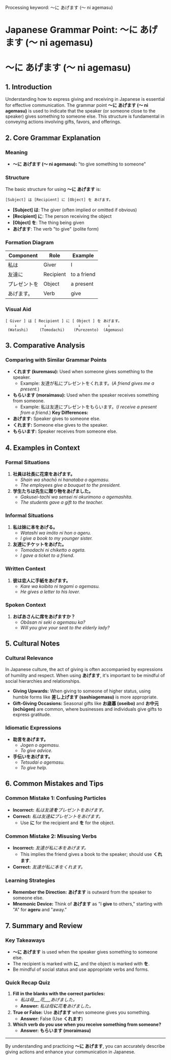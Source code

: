Processing keyword: ～に あげます (〜 ni agemasu)
# Japanese Grammar Point: ～に あげます (〜 ni agemasu)
# ～に あげます (〜 ni agemasu)
## 1. Introduction
Understanding how to express giving and receiving in Japanese is essential for effective communication. The grammar point **～に あげます (〜 ni agemasu)** is used to indicate that the speaker (or someone close to the speaker) gives something to someone else. This structure is fundamental in conveying actions involving gifts, favors, and offerings.
## 2. Core Grammar Explanation
### Meaning
- **～に あげます (〜 ni agemasu):** "to give something to someone"
### Structure
The basic structure for using **～に あげます** is:
```plaintext
[Subject] は [Recipient] に [Object] を あげます。
```
- **[Subject] は**: The giver (often implied or omitted if obvious)
- **[Recipient] に**: The person receiving the object
- **[Object] を**: The thing being given
- **あげます**: The verb "to give" (polite form)
### Formation Diagram
| Component      | Role      | Example                |
|----------------|-----------|------------------------|
| 私は           | Giver     | I                      |
| 友達に         | Recipient | to a friend            |
| プレゼントを   | Object    | a present              |
| あげます。     | Verb      | give                   |
### Visual Aid
```plaintext
[ Giver ] は [ Recipient ] に [ Object ] を あげます。
    ↓            ↓              ↓            ↓
 (Watashi)     (Tomodachi)    (Purezento)  (Agemasu)
```
## 3. Comparative Analysis
### Comparing with Similar Grammar Points
- **くれます (kuremasu):** Used when someone gives something to the speaker.
  - Example: 友達が私にプレゼントをくれます。(*A friend gives me a present.*)
- **もらいます (moraimasu):** Used when the speaker receives something from someone.
  - Example: 私は友達にプレゼントをもらいます。(*I receive a present from a friend.*)
**Key Differences:**
- **あげます:** Speaker gives to someone else.
- **くれます:** Someone else gives to the speaker.
- **もらいます:** Speaker receives from someone else.
## 4. Examples in Context
### Formal Situations
1. **社員は社長に花束をあげます。**
   - *Shain wa shachō ni hanataba o agemasu.*
   - *The employees give a bouquet to the president.*
2. **学生たちは先生に贈り物をあげました。**
   - *Gakusei-tachi wa sensei ni okurimono o agemashita.*
   - *The students gave a gift to the teacher.*
### Informal Situations
1. **私は妹に本をあげる。**
   - *Watashi wa imōto ni hon o ageru.*
   - *I give a book to my younger sister.*
2. **友達にチケットをあげた。**
   - *Tomodachi ni chiketto o ageta.*
   - *I gave a ticket to a friend.*
### Written Context
1. **彼は恋人に手紙をあげます。**
   - *Kare wa koibito ni tegami o agemasu.*
   - *He gives a letter to his lover.*
### Spoken Context
1. **おばあさんに席をあげますか？**
   - *Obāsan ni seki o agemasu ka?*
   - *Will you give your seat to the elderly lady?*
## 5. Cultural Notes
### Cultural Relevance
In Japanese culture, the act of giving is often accompanied by expressions of humility and respect. When using **あげます**, it's important to be mindful of social hierarchies and relationships.
- **Giving Upwards:** When giving to someone of higher status, using humble forms like **差し上げます (sashiagemasu)** is more appropriate.
- **Gift-Giving Occasions:** Seasonal gifts like **お歳暮 (oseibo)** and **お中元 (ochūgen)** are common, where businesses and individuals give gifts to express gratitude.
### Idiomatic Expressions
- **助言をあげます。**
  - *Jogen o agemasu.*
  - *To give advice.*
- **手伝いをあげます。**
  - *Tetsudai o agemasu.*
  - *To give help.*
## 6. Common Mistakes and Tips
### Common Mistake 1: Confusing Particles
- **Incorrect:** *私は友達**を**プレゼントをあげます。*
- **Correct:** *私は友達**に**プレゼントをあげます。*
  - Use **に** for the recipient and **を** for the object.
### Common Mistake 2: Misusing Verbs
- **Incorrect:** *友達が私に本をあげます。*
  - This implies the friend gives a book to the speaker; should use **くれます**.
- **Correct:** *友達が私に本をくれます。*
### Learning Strategies
- **Remember the Direction:** **あげます** is outward from the speaker to someone else.
- **Mnemonic Device:** Think of **あげます** as "I **give** to others," starting with "A" for **ageru** and "away."
## 7. Summary and Review
### Key Takeaways
- **～に あげます** is used when the speaker gives something to someone else.
- The recipient is marked with **に**, and the object is marked with **を**.
- Be mindful of social status and use appropriate verbs and forms.
### Quick Recap Quiz
1. **Fill in the blanks with the correct particles:**
   - *私は母___花___あげました。*
   - **Answer:** *私は母**に**花**を**あげました。*
2. **True or False:** Use **あげます** when someone gives you something.
   - **Answer:** False (Use **くれます**)
3. **Which verb do you use when you receive something from someone?**
   - **Answer:** **もらいます (moraimasu)**

---
By understanding and practicing **～に あげます**, you can accurately describe giving actions and enhance your communication in Japanese.
